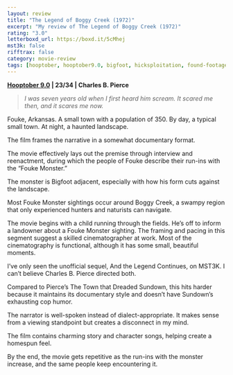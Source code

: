 ```yaml
---
layout: review
title: "The Legend of Boggy Creek (1972)"
excerpt: "My review of The Legend of Boggy Creek (1972)"
rating: "3.0"
letterboxd_url: https://boxd.it/5cMhej
mst3k: false
rifftrax: false
category: movie-review
tags: [hooptober, hooptober9.0, bigfoot, hicksploitation, found-footage]
---
```


<b><a href="https://boxd.it/pOmcY" title="Hooptober 9.0" target="_blank" rel="noopener">Hooptober 9.0</a> | 23/34 | Charles B. Pierce</b>

<blockquote><i>I was seven years old when I first heard him scream. It scared me then, and it scares me now.</i></blockquote>

Fouke, Arkansas. A small town with a population of 350. By day, a typical small town. At night, a haunted landscape.

The film frames the narrative in a somewhat documentary format.

The movie effectively lays out the premise through interview and reenactment, during which the people of Fouke describe their run-ins with the “Fouke Monster.”

The monster is Bigfoot adjacent, especially with how his form cuts against the landscape.

Most Fouke Monster sightings occur around Boggy Creek, a swampy region that only experienced hunters and naturists can navigate.

The movie begins with a child running through the fields. He’s off to inform a landowner about a Fouke Monster sighting. The framing and pacing in this segment suggest a skilled cinematographer at work. Most
of the cinematography is functional, although it has some small, beautiful moments.

I’ve only seen the unofficial sequel, And the Legend Continues, on MST3K. I can’t believe Charles B. Pierce directed both.

Compared to Pierce’s The Town that Dreaded Sundown, this hits harder because it maintains its documentary style and doesn’t have Sundown’s exhausting cop humor.

The narrator is well-spoken instead of dialect-appropriate. It makes sense from a viewing standpoint but creates a disconnect in my mind.

The film contains charming story and character songs, helping create a homespun feel.

By the end, the movie gets repetitive as the run-ins with the monster increase, and the same people keep encountering it.
